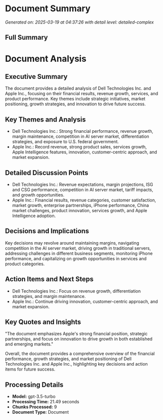 # Document Summary

*Generated on: 2025-03-19 at 04:37:26 with detail level: detailed-complex*

## Full Summary

# Document Analysis

## Executive Summary
The document provides a detailed analysis of Dell Technologies Inc. and Apple Inc., focusing on their financial results, revenue growth, services, and product performance. Key themes include strategic initiatives, market positioning, growth strategies, and innovation to drive future success.

## Key Themes and Analysis
- Dell Technologies Inc.: Strong financial performance, revenue growth, margin maintenance, competition in AI server market, differentiation strategies, and exposure to U.S. federal government.
- Apple Inc.: Record revenue, strong product sales, services growth, Apple Intelligence features, innovation, customer-centric approach, and market expansion.

## Detailed Discussion Points
- Dell Technologies Inc.: Revenue expectations, margin projections, ISG and CSG performance, competition in AI server market, tariff impacts, and growth opportunities.
- Apple Inc.: Financial results, revenue categories, customer satisfaction, market growth, enterprise partnerships, iPhone performance, China market challenges, product innovation, services growth, and Apple Intelligence adoption.

## Decisions and Implications
Key decisions may revolve around maintaining margins, navigating competition in the AI server market, driving growth in traditional servers, addressing challenges in different business segments, monitoring iPhone performance, and capitalizing on growth opportunities in services and product categories.

## Action Items and Next Steps
- Dell Technologies Inc.: Focus on revenue growth, differentiation strategies, and margin maintenance.
- Apple Inc.: Continue driving innovation, customer-centric approach, and market expansion.

## Key Quotes and Insights
"The document emphasizes Apple's strong financial position, strategic partnerships, and focus on innovation to drive growth in both established and emerging markets."

Overall, the document provides a comprehensive overview of the financial performance, growth strategies, and market positioning of Dell Technologies Inc. and Apple Inc., highlighting key decisions and action items for future success.

## Processing Details

- **Model:** gpt-3.5-turbo
- **Processing Time:** 21.49 seconds
- **Chunks Processed:** 9
- **Document Type:** Document

